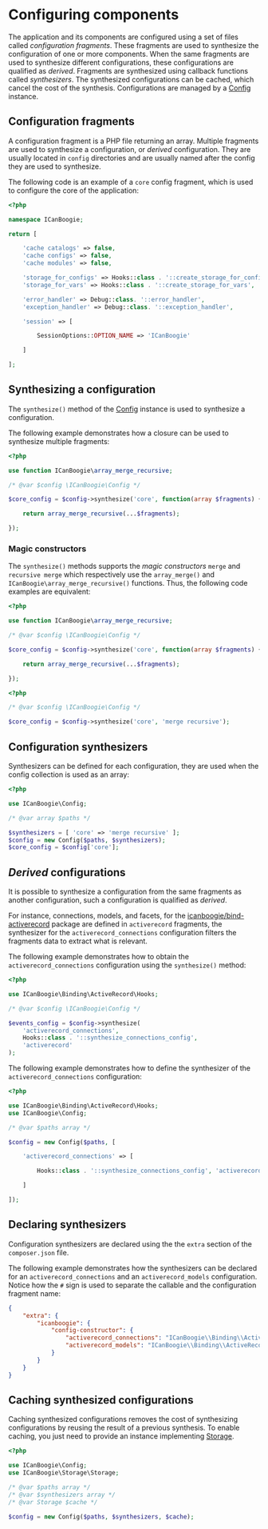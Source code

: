 # Configuring components

The application and its components are configured using a set of files called _configuration
fragments_. These fragments are used to synthesize the configuration of one or more components. When
the same fragments are used to synthesize different configurations, these configurations are
qualified as _derived_. Fragments are synthesized using callback functions called _synthesizers_.
The synthesized configurations can be cached, which cancel the cost of the synthesis. Configurations
are managed by a [Config][] instance.





## Configuration fragments

A configuration fragment is a PHP file returning an array. Multiple fragments are used to synthesize
a configuration, or _derived_ configuration. They are usually located in `config` directories and
are usually named after the config they are used to synthesize.

The following code is an example of a `core` config fragment, which is used to configure the
core of the application:

```php
<?php

namespace ICanBoogie;

return [

	'cache catalogs' => false,
	'cache configs' => false,
	'cache modules' => false,

	'storage_for_configs' => Hooks::class . '::create_storage_for_configs',
	'storage_for_vars' => Hooks::class . '::create_storage_for_vars',

	'error_handler' => Debug::class. '::error_handler',
	'exception_handler' => Debug::class. '::exception_handler',

	'session' => [

		SessionOptions::OPTION_NAME => 'ICanBoogie'

	]

];
```





## Synthesizing a configuration

The `synthesize()` method of the [Config][] instance is used to synthesize a configuration.

The following example demonstrates how a closure can be used to synthesize multiple fragments:

```php
<?php

use function ICanBoogie\array_merge_recursive;

/* @var $config \ICanBoogie\Config */

$core_config = $config->synthesize('core', function(array $fragments) {

	return array_merge_recursive(...$fragments);

});
```





### Magic constructors

The `synthesize()` methods supports the _magic constructors_ `merge` and `recursive merge` which
respectively use the `array_merge()` and `ICanBoogie\array_merge_recursive()` functions. Thus,
the following code examples are equivalent:

```php
<?php

use function ICanBoogie\array_merge_recursive;

/* @var $config \ICanBoogie\Config */

$core_config = $config->synthesize('core', function(array $fragments) {

	return array_merge_recursive(...$fragments);

});
```

```php
<?php

/* @var $config \ICanBoogie\Config */

$core_config = $config->synthesize('core', 'merge recursive');
```





## Configuration synthesizers

Synthesizers can be defined for each configuration, they are used when the config collection is
used as an array:
 
```php
<?php

use ICanBoogie\Config;

/* @var array $paths */

$synthesizers = [ 'core' => 'merge recursive' ];
$config = new Config($paths, $synthesizers);
$core_config = $config['core'];
```





## _Derived_ configurations

It is possible to synthesize a configuration from the same fragments as another configuration,
such a configuration is qualified as _derived_.

For instance, connections, models, and facets, for the [icanboogie/bind-activerecord][] package are
defined in `activerecord` fragments, the synthesizer for the `activerecord_connections`
configuration filters the fragments data to extract what is relevant.

The following example demonstrates how to obtain the `activerecord_connections` configuration using
the `synthesize()` method:

```php
<?php

use ICanBoogie\Binding\ActiveRecord\Hooks;

/* @var $config \ICanBoogie\Config */

$events_config = $config->synthesize(
	'activerecord_connections', 
	Hooks::class . '::synthesize_connections_config',
	'activerecord'
);
```

The following example demonstrates how to define the synthesizer of the `activerecord_connections`
configuration:

```php
<?php

use ICanBoogie\Binding\ActiveRecord\Hooks;
use ICanBoogie\Config;

/* @var $paths array */

$config = new Config($paths, [

	'activerecord_connections' => [ 

		Hooks::class . '::synthesize_connections_config', 'activerecord' 

	]

]);
```

## Declaring synthesizers

Configuration synthesizers are declared using the the `extra` section of the `composer.json` file.

The following example demonstrates how the synthesizers can be declared for an
`activerecord_connections` and an `activerecord_models` configuration. Notice how the `#` sign is
used to separate the callable and the configuration fragment name:

```json
{
	"extra": {
		"icanboogie": {
			"config-constructor": {
				"activerecord_connections": "ICanBoogie\\Binding\\ActiveRecord\\Hooks::synthesize_connections_config#activerecord",
				"activerecord_models": "ICanBoogie\\Binding\\ActiveRecord\\Hooks::synthesize_models_config#activerecord"
			}
		}
	}
}
```






## Caching synthesized configurations

Caching synthesized configurations removes the cost of synthesizing configurations by reusing the
result of a previous synthesis. To enable caching, you just need to provide an instance implementing
[Storage][].

```php
<?php

use ICanBoogie\Config;
use ICanBoogie\Storage\Storage;

/* @var $paths array */
/* @var $synthesizers array */
/* @var Storage $cache */

$config = new Config($paths, $synthesizers, $cache);
```





[icanboogie/bind-activerecord]: https://github.com/ICanBoogie/bind-activerecord
[Config]:                       http://api.icanboogie.org/config/1.1/class-ICanBoogie.Config.html
[Storage]:                      http://api.icanboogie.org/storage/2.0/class-ICanBoogie.Storage.Storage.html
